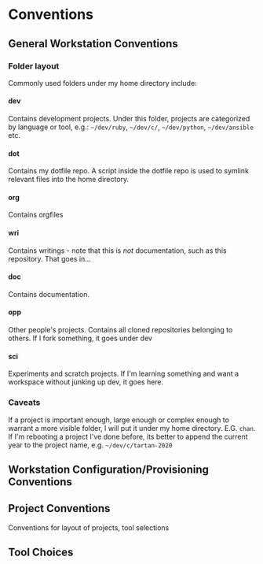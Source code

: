# Conventions

## General Workstation Conventions

### Folder layout
Commonly used folders under my home directory include:

#### dev
Contains development projects. Under this folder, projects are categorized by language or tool, e.g.: `~/dev/ruby`, `~/dev/c/`, `~/dev/python`, `~/dev/ansible` etc.

#### dot
Contains my dotfile repo. A script inside the dotfile repo is used to symlink relevant files into the home directory.

#### org
Contains orgfiles

#### wri
Contains writings - note that this is _not_ documentation, such as this repository. That goes in...

#### doc
Contains documentation.

#### opp
Other people's projects. Contains all cloned repositories belonging to others. If I fork something, it goes under dev

#### sci
Experiments and scratch projects. If I'm learning something and want a workspace without junking up dev, it goes here.

### Caveats

If a project is important enough, large enough or complex enough to warrant a more visible folder, I will put it under my home directory. E.G. `chan`. If I'm rebooting a project I've done before, its better to append the current year to the project name, e.g. `~/dev/c/tartan-2020`

## Workstation Configuration/Provisioning Conventions

## Project Conventions

Conventions for layout of projects, tool selections

## Tool Choices
